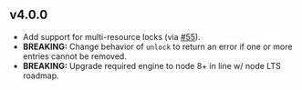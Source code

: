 ## v4.0.0

- Add support for multi-resource locks (via [#55](https://github.com/mike-marcacci/node-redlock/pull/55)).
- **BREAKING:** Change behavior of `unlock` to return an error if one or more entries cannot be removed.
- **BREAKING:** Upgrade required engine to node 8+ in line w/ node LTS roadmap.